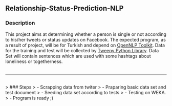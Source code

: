 ## Relationship-Status-Prediction-NLP

### Description

  This project aims at determining whether a person is single or not according to his/her tweets or status updates on Facebook. The expected program, as a result of project, will be for Turkish and depend on [OpenNLP Toolkit][1]. Data for the training and test will be collected by [Tweepy Python Library][2]. Data Set will contain sentences which are used with some hashtags about loneliness or togetherness.
  <br><br>
  
------------------------------------------------------------------------
  <br>
> ### Steps
> - Scrapping data from twiter
> - Praparing basic data set and test document
> - Seeding data set according to tests
> - Testing on WEKA.
> - Program is ready ;)


  
  
  
  
  [1]:http://opennlp.apache.org/
  [2]:http://www.tweepy.org/
